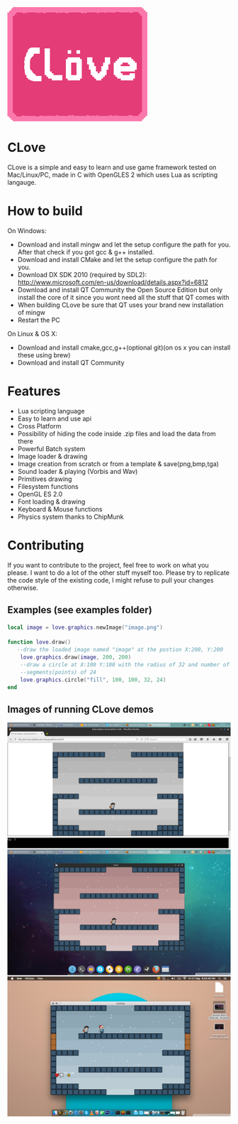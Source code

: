 ![Alt text](CLoveLogo.png?raw=true "CLove")

CLove
=====
CLove is a simple and easy to learn and use game framework tested on
Mac/Linux/PC, made in C with OpenGLES 2 which uses Lua as scripting langauge.

How to build
============
On Windows: 
- Download and install mingw and let the setup configure the path for you.
After that check if you got gcc & g++ installed.
- Download and install CMake and let the setup configure the path for you.
- Download DX SDK 2010 (required by SDL2): http://www.microsoft.com/en-us/download/details.aspx?id=6812
- Download and install QT Community the Open Source Edition but only install the core of it since
you wont need all the stuff that QT comes with
- When building CLove be sure that QT uses your brand new installation of mingw
- Restart the PC

On Linux & OS X:
- Download and install cmake,gcc,g++(optional git)(on os x you can install these using brew)
- Download and install QT Community 

Features
========
- Lua scripting language
- Easy to learn and use api 
- Cross Platform 
- Possibility of hiding the code inside .zip files and load the data from there
- Powerful Batch system
- Image loader & drawing
- Image creation from scratch or from a template & save(png,bmp,tga)
- Sound loader & playing (Vorbis and Wav)
- Primitives drawing
- Filesystem functions
- OpenGL ES 2.0 
- Font loading & drawing
- Keyboard & Mouse functions
- Physics system thanks to ChipMunk

Contributing
========
If you want to contribute to the project, feel free to work on what you please. I want to do a lot of the other stuff myself too.
Please try to replicate the code style of the existing code, I might refuse to pull your changes otherwise.

Examples (see examples folder)
--------
```lua
local image = love.graphics.newImage("image.png")

function love.draw()
   --draw the loaded image named "image" at the postion X:200, Y:200
	love.graphics.draw(image, 200, 200)
	--draw a circle at X:100 Y:100 with the radius of 32 and number of
	--segments(points) of 24
	love.graphics.circle("fill", 100, 100, 32, 24)
end
```

Images of running CLove demos
-----------------------------
![Image 1:](data/1.png?raw=true "Web")
![Image 2:](data/2.png?raw=true "Linux")
![Image 2:](data/3.png?raw=true "Os X")


